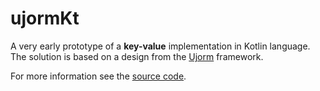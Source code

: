 # ujormKt

A very early prototype of a **key-value** implementation in Kotlin language.
The solution is based on a design from the [Ujorm](https://pponec.github.io/ujorm/www/index.html) framework.

For more information see the 
[source code](https://github.com/pponec/ujormKt/blob/main/src/main/java/org/ujorm/kotlin/Demo.kt).